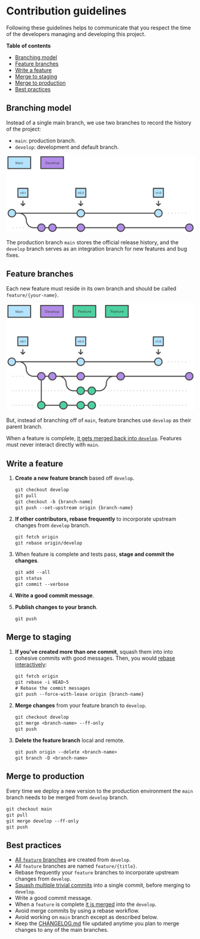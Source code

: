 # Contribution guidelines

Following these guidelines helps to communicate that you respect the time of the developers managing and developing this project.

**Table of contents**

- [Branching model](#branching-model)
- [Feature branches](#feature-branches)
- [Write a feature](#write-a-feature)
- [Merge to staging](#merge-to-staging)
- [Merge to production](#merge-to-production)
- [Best practices](#best-practices)

## Branching model

Instead of a single main branch, we use two branches to record the history of the project:

- `main`: production branch.
- `develop`: development and default branch.

![how-it-works](01%20How%20it%20works.svg)

The production branch `main` stores the official release history, and the `develop` branch serves as an integration branch for new features and bug fixes.

## Feature branches

Each new feature must reside in its own branch and should be called `feature/{your-name}`.

![Feature-branches](02%20Feature%20branches.svg)

But, instead of branching off of `main`, feature branches use `develop` as their parent branch.

When a feature is complete, [it gets merged back into `develop`](#merge-to-staging). Features must never interact directly with `main`.

## Write a feature

1. **Create a new feature branch** based off `develop`.

   ```console
   git checkout develop
   git pull
   git checkout -b {branch-name}
   git push --set-upstream origin {branch-name}
   ```

2. **If other contributors, rebase frequently** to incorporate upstream changes from `develop` branch.

   ```console
   git fetch origin
   git rebase origin/develop
   ```

3. When feature is complete and tests pass, **stage and commit the changes**.

   ```console
   git add --all
   git status
   git commit --verbose
   ```

4. **Write a good commit message**.

5. **Publish changes to your branch**.

   ```console
   git push
   ```

## Merge to staging

1. **If you've created more than one commit**, squash them into into cohesive commits with good messages.
   Then, you would [rebase interactively](https://help.github.com/articles/about-git-rebase/):

   ```console
   git fetch origin
   git rebase -i HEAD~5
   # Rebase the commit messages
   git push --force-with-lease origin {branch-name}
   ```

2. **Merge changes** from your feature branch to `develop`.

   ```console
   git checkout develop
   git merge <branch-name> --ff-only
   git push
   ```

3. **Delete the feature branch** local and remote.

   ```console
   git push origin --delete <branch-name>
   git branch -D <branch-name>
   ```

## Merge to production

Every time we deploy a new version to the production environment the `main` branch needs to be merged from `develop` branch.

```console
git checkout main
git pull
git merge develop --ff-only
git push
```

## Best practices

- [All `feature` branches](#feature-branches) are created from `develop`.
- All `feature` branches are named `feature/{title}`.
- Rebase frequently your `feature` branches to incorporate upstream changes from `develop`.
- [Squash multiple trivial commits](https://help.github.com/articles/about-git-rebase/) into a single commit, before merging to `develop`.
- Write a good commit message.
- When a `feature` is complete [it is merged](#merge-to-staging) into the `develop`.
- Avoid merge commits by using a rebase workflow.
- Avoid working on `main` branch except as described below.
- Keep the [CHANGELOG.md](../CHANGELOG.md) file updated anytime you plan to merge changes to any of the main branches.

